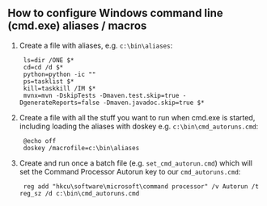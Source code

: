 How to configure Windows command line (cmd.exe) aliases / macros
-------------------------------------------------------

1. Create a file with aliases, e.g. `c:\bin\aliases`:

    	ls=dir /ONE $*
        cd=cd /d $*
        python=python -ic "" 
        ps=tasklist $*
        kill=taskkill /IM $*
        mvnx=mvn -DskipTests -Dmaven.test.skip=true -DgenerateReports=false -Dmaven.javadoc.skip=true $*

2. Create a file with all the stuff you want to run when cmd.exe is started, including loading the aliases with doskey e.g. `c:\bin\cmd_autoruns.cmd`:

	    @echo off
	    doskey /macrofile=c:\bin\aliases

3. Create and run once a batch file (e.g. `set_cmd_autorun.cmd`) which will set the Command Processor Autorun key to our `cmd_autoruns.cmd`:

	    reg add "hkcu\software\microsoft\command processor" /v Autorun /t reg_sz /d c:\bin\cmd_autoruns.cmd


